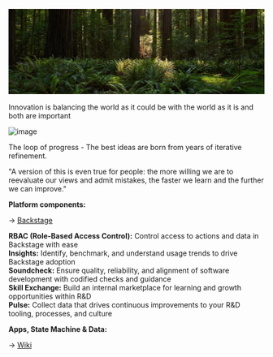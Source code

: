 ![](https://github.com/ankumar/architecture/blob/main/images/product%20development%2C%20change%2C%20and%20improvement.jpeg)

Innovation is balancing the world as it could be with the world as it is and both are important

![image](https://user-images.githubusercontent.com/658791/209478115-2fefbd42-26ce-4552-be01-bdc84a109277.png)

The loop of progress - The best ideas are born from years of iterative refinement.

"A version of this is even true for people: the more willing we are to reevaluate our views and admit mistakes, the faster we learn and the further we can improve."

**Platform components:**  

-> [Backstage](https://backstage.spotify.com/docs/)  

**RBAC (Role-Based Access Control):** Control access to actions and data in Backstage with ease  
**Insights:** Identify, benchmark, and understand usage trends to drive Backstage adoption  
**Soundcheck:** Ensure quality, reliability, and alignment of software development with codified checks and guidance  
**Skill Exchange:** Build an internal marketplace for learning and growth opportunities within R&D  
**Pulse:** Collect data that drives continuous improvements to your R&D tooling, processes, and culture  

**Apps, State Machine & Data:**  

-> [Wiki](https://github.com/ankumar/Open-software-design/wiki)

 



  


